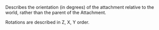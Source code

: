 Describes the orientation (in degrees) of the attachment relative to the world, rather than the parent of the Attachment.

Rotations are described in Z, X, Y order.
